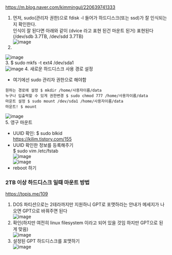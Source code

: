 ###
https://m.blog.naver.com/kimmingul/220639741333  
1. 먼저, sudo(관리자 권한)으로 fdisk -l 들어가 하드디스크(또는 ssd)가 잘 인식되는지 확인한다.  
인식이 잘 된다면 아래와 같이 (dvice 라고 표현 된건 마운트 된거) 표현된다 (/dev/sdb 3.7TB, /dev/sdd 3.7TB)  
![image](https://user-images.githubusercontent.com/56099627/90863952-cd91ba00-e3ca-11ea-9e01-39c03196c6e9.png)  
2. 
![image](https://user-images.githubusercontent.com/56099627/90863631-5825e980-e3ca-11ea-8302-51777e8625d0.png)  
3. $ sudo mkfs -t ext4 /dev/sda1  
![image](https://user-images.githubusercontent.com/56099627/90863680-74c22180-e3ca-11ea-8148-448095a20633.png)
4. 새로운 하드디스크 사용 경로 설정 
- 여기에선 sudo 관리자 권한으로 해야함
```
원하는 경로에 설정 $ mkdir /home/사용자이름/data  
누구나 입출력할 수 있게 권한변경 $ sudo chmod 777 /home/사용자이름/data  
마운트 설정 $ sudo mount /dev/sda1 /home/사용자이름/data  
마운트! $ mount 
```
![image](https://user-images.githubusercontent.com/56099627/98892901-a5ef5100-24e4-11eb-81b7-696f34cfd6ae.png)  
5. 영구 마운트  
- UUID 확인: $ sudo blkid  
https://kilim.tistory.com/155
- UUID 확인한 정보를 등록해주기  
$ sudo vim /etc/fstab  
![image](https://user-images.githubusercontent.com/56099627/98916663-c6cc9c00-250e-11eb-8466-fb9e8429919b.png)  
![image](https://user-images.githubusercontent.com/56099627/101147751-1f9bda00-3660-11eb-91e9-06de1e094e2a.png)  
- reboot 하기  

### 2TB 이상 하드디스크 일때 마운트 방법
https://topis.me/109  
1. DOS 파티션으로는 2테라까지만 지원하니 GPT로 포맷하라는 안내가 메세지가 나오면 GPT으로 바꿔주면 된다  
![image](https://user-images.githubusercontent.com/56099627/90866268-9c1aed80-e3ce-11ea-878a-8d6069244fde.png)  
2. 확인(하지만 여전히 linux filesystem 이라고 되어 있을 것임 하지만 GPT으로 된게 맞음)  
![image](https://user-images.githubusercontent.com/56099627/90867799-e8ffc380-e3d0-11ea-874b-6867215537d5.png)  
3. 설정된 GPT 하드디스크를 포맷하기  
![image](https://user-images.githubusercontent.com/56099627/90867963-22d0ca00-e3d1-11ea-802a-b9e6ef592ad9.png)  


